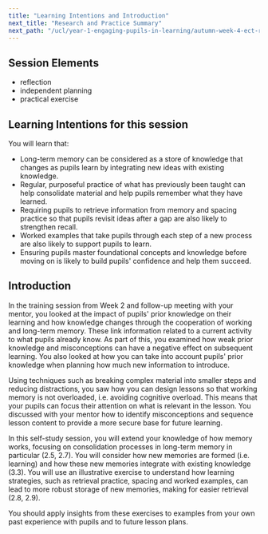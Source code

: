 ```yaml
---
title: "Learning Intentions and Introduction"
next_title: "Research and Practice Summary"
next_path: "/ucl/year-1-engaging-pupils-in-learning/autumn-week-4-ect-research-and-practice-summary"
---
```


## Session Elements

- reflection
- independent planning
- practical exercise

## Learning Intentions for this session

You will learn that:

- Long-term memory can be considered as a store of knowledge that changes as pupils learn by integrating new ideas with existing knowledge.
- Regular, purposeful practice of what has previously been taught can help consolidate material and help pupils remember what they have learned.
- Requiring pupils to retrieve information from memory and spacing practice so that pupils revisit ideas after a gap are also likely to strengthen recall.
- Worked examples that take pupils through each step of a new process are also likely to support pupils to learn.
- Ensuring pupils master foundational concepts and knowledge before moving on is likely to build pupils' confidence and help them succeed.

## Introduction

In the training session from Week 2 and follow-up meeting with your mentor, you looked at the impact of pupils' prior knowledge on their learning and how knowledge changes through the cooperation of working and long-term memory. These link information related to a current activity to what pupils already know. As part of this, you examined how weak prior knowledge and misconceptions can have a negative effect on subsequent learning. You also looked at how you can take into account pupils' prior knowledge when planning how much new information to introduce.

Using techniques such as breaking complex material into smaller steps and reducing distractions, you saw how you can design lessons so that working memory is not overloaded, i.e. avoiding cognitive overload. This means that your pupils can focus their attention on what is relevant in the lesson. You discussed with your mentor how to identify misconceptions and sequence lesson content to provide a more secure base for future learning.

In this self-study session, you will extend your knowledge of how memory works, focusing on consolidation processes in long-term memory in particular (2.5, 2.7). You will consider how new memories are formed (i.e. learning) and how these new memories integrate with existing knowledge (3.3). You will use an illustrative exercise to understand how learning strategies, such as retrieval practice, spacing and worked examples, can lead to more robust storage of new memories, making for easier retrieval (2.8, 2.9).

You should apply insights from these exercises to examples from your own past experience with pupils and to future lesson plans.
